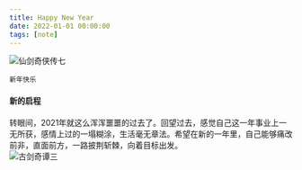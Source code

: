 ```yaml
---
title: Happy New Year
date: 2022-01-01 00:00:00
tags: [note]
---
```

![仙剑奇侠传七](./202110201226425626.jpeg)
```  
新年快乐
```
<!-- more -->

#### 新的启程
转眼间，2021年就这么浑浑噩噩的过去了。回望过去，感觉自己这一年事业上一无所获，感情上过的一塌糊涂，生活毫无章法。希望在新的一年里，自己能够痛改前非，直面前方，一路披荆斩棘，向着目标出发。  
![古剑奇谭三](./gj.jpeg) 